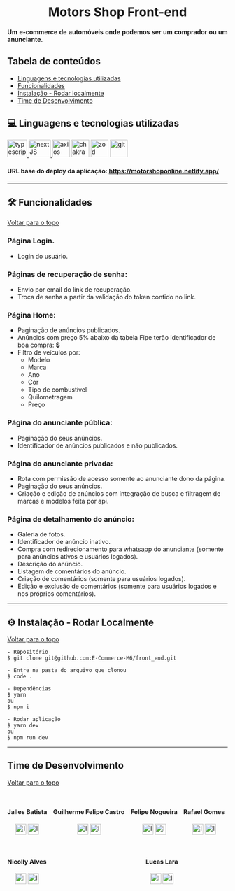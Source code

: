 <h1 align="center">
   Motors Shop Front-end
</h1>

<h4 align="justify">Um e-commerce de automóveis onde podemos ser um comprador ou um anunciante.</h4>

## Tabela de conteúdos

- [Linguagens e tecnologias utilizadas](#💻-linguagens-e-tecnologias-utilizadas)
- [Funcionalidades](#🛠-funcionalidades)
- [Instalação - Rodar localmente](#⚙️-instalação---rodar-localmente)
- [Time de Desenvolvimento](#time-de-desenvolvimento)

## 💻 Linguagens e tecnologias utilizadas

<a href="https://www.typescriptlang.org" target="_blank"> <img style="width: 45px; max-width:100%; height: 40px;" alt="typescript"  src="https://skills.thijs.gg/icons?i=typescript"/> </a>
<a href="https://nextjs.org" target="_blank"> <img alt="nextJS" style="width: 50px; max-width:100%; height: 40px;" src="https://skills.thijs.gg/icons?i=next&theme=light"/> </a>
<a href="https://axios-http.com/ptbr/" target="_blank"> <img alt="axios" style="width: 40px; max-width:100%; height: 40px;" src="https://axios-http.com/assets/favicon.ico"/></a>
<a href="https://chakra-ui.com/" target="_blank"> <img src="https://chakra-ui.com/favicon.png" alt="chakra ui"  style="width: 40px; max-width:100%; height: 40px;" /></a>
<a href="https://zod.dev/" target="_blank"> <img src="https://zod.dev/logo.svg" alt="zod" style="width: 40px; max-width:100%; height: 40px;"/></a>
<a href="https://git-scm.com/" target="_blank"> <img src="https://www.vectorlogo.zone/logos/git-scm/git-scm-icon.svg" alt="git" style="width: 40px; max-width:100%; height: 40px;"/></a>

#### URL base do deploy da aplicação: https://motorshoponline.netlify.app/

---

## 🛠 Funcionalidades

[Voltar para o topo](#tabela-de-conteúdos)

### **Página Login**.

- Login do usuário.

### **Páginas de recuperação de senha:**

- Envio por email do link de recuperação.
- Troca de senha a partir da validação do token contido no link.

### **Página Home:**

- Paginação de anúncios publicados.
- Anúncios com preço 5% abaixo da tabela Fipe terão identificador de boa compra: **$**
- Filtro de veículos por:
  - Modelo
  - Marca
  - Ano
  - Cor
  - Tipo de combustível
  - Quilometragem
  - Preço

### **Página do anunciante pública:**

- Paginação do seus anúncios.
- Identificador de anúncios publicados e não publicados.

### **Página do anunciante privada:**

- Rota com permissão de acesso somente ao anunciante dono da página.
- Paginação do seus anúncios.
- Criação e edição de anúncios com integração de busca e filtragem de marcas e modelos feita por api.

### **Página de detalhamento do anúncio:**

- Galeria de fotos.
- Identificador de anúncio inativo.
- Compra com redirecionamento para whatsapp do anunciante (somente para anúncios ativos e usuários logados).
- Descrição do anúncio.
- Listagem de comentários do anúncio.
- Criação de comentários (somente para usuários logados).
- Edição e exclusão de comentários (somente para usuários logados e nos próprios comentários).

---

## ⚙️ Instalação - Rodar Localmente

[Voltar para o topo](#tabela-de-conteúdos)

    - Repositório
    $ git clone git@github.com:E-Commerce-M6/front_end.git

    - Entre na pasta do arquivo que clonou
    $ code .

    - Dependências
    $ yarn
    ou
    $ npm i

    - Rodar aplicação
    $ yarn dev
    ou
    $ npm run dev

---

## Time de Desenvolvimento

[Voltar para o topo](#tabela-de-conteúdos)

<br>

<div style="display: flex; justify-content:space-between; width:100%; flex-wrap:wrap" >
<div align="center" style="margin-bottom:30px">
<h4 align="center">Jalles Batista</h4>
    <a href="https://github.com/jallesbatista"><img src="https://www.vectorlogo.zone/logos/github/github-tile.svg" height="25" width="25" alt="logo github" /><a> 
    <a href="https://www.linkedin.com/in/jallesbatista/"><img src="https://cdn.jsdelivr.net/gh/devicons/devicon/icons/linkedin/linkedin-original.svg" width="25" height="25" alt="logo lindedin" /><a>
</div>
<div align="center">
<h4 align="center">Guilherme Felipe Castro</h4>
    <a href="https://github.com/Guilherme-GFC"><img src="https://www.vectorlogo.zone/logos/github/github-tile.svg" height="25" width="25" alt="logo github" /><a> 
    <a href="https://www.linkedin.com/in/guilherme-gfc/"><img src="https://cdn.jsdelivr.net/gh/devicons/devicon/icons/linkedin/linkedin-original.svg" width="25" height="25" alt="logo lindedin" /><a>
</div>
<div align="center">
<h4 align="center">Felipe Nogueira</h4>
    <a href="https://github.com/Flipsy1"><img src="https://www.vectorlogo.zone/logos/github/github-tile.svg" height="25" width="25" alt="logo github" /><a> 
    <a href="https://www.linkedin.com/in/felipe-nogueira-vieira/"><img src="https://cdn.jsdelivr.net/gh/devicons/devicon/icons/linkedin/linkedin-original.svg" width="25" height="25" alt="logo lindedin" /><a>
</div>
<div align="center">
<h4 align="center">Rafael Gomes</h4>
    <a href="https://github.com/rafaelsantos7520"><img src="https://www.vectorlogo.zone/logos/github/github-tile.svg" height="25" width="25" alt="logo github" /><a> 
    <a href="https://www.linkedin.com/in/rafaelsantos7520/"><img src="https://cdn.jsdelivr.net/gh/devicons/devicon/icons/linkedin/linkedin-original.svg" width="25" height="25" alt="logo lindedin" /><a>
</div>
<div align="center">
<h4 align="center">Nicolly Alves</h4>
    <a href="https://github.com/NicollyAlves"><img src="https://www.vectorlogo.zone/logos/github/github-tile.svg" height="25" width="25" alt="logo github" /><a> 
    <a href="https://www.linkedin.com/in/nicollyalves/"><img src="https://cdn.jsdelivr.net/gh/devicons/devicon/icons/linkedin/linkedin-original.svg" width="25" height="25" alt="logo lindedin" /><a>
</div>
<div align="center">
<h4 align="center">Lucas Lara</h4>
    <a href="https://github.com/lucastdelara"><img src="https://www.vectorlogo.zone/logos/github/github-tile.svg" height="25" width="25" alt="logo github" /><a> 
    <a href="https://www.linkedin.com/in/lucastlara/"><img src="https://cdn.jsdelivr.net/gh/devicons/devicon/icons/linkedin/linkedin-original.svg" width="25" height="25" alt="logo lindedin" /><a>
</div>
</div>
